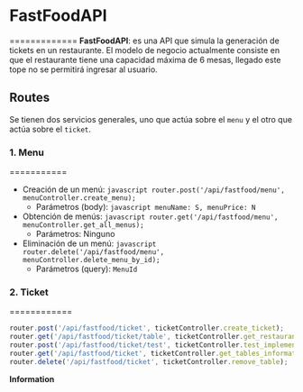 # FastFoodAPI
=============
__FastFoodAPI__: es una API que simula la generación de tickets en un restaurante. El modelo de negocio actualmente consiste en que el restaurante tiene una capacidad máxima de 6 mesas, llegado este tope no se permitirá ingresar al usuario. 

## Routes
Se tienen dos servicios generales, uno que actúa sobre el `menu` y el otro que actúa sobre el `ticket`.

### 1. Menu
===========

- Creación de un menú: ```javascript router.post('/api/fastfood/menu', menuController.create_menu); ```
    - Parámetros (body): ```javascript menuName: S, menuPrice: N ```
- Obtención de menús: ```javascript router.get('/api/fastfood/menu', menuController.get_all_menus);```
    - Parámetros: Ninguno
- Eliminación de un menú: ```javascript router.delete('/api/fastfood/menu', menuController.delete_menu_by_id);```
    - Parámetros (query): `MenuId`

### 2. Ticket
============

```javascript
router.post('/api/fastfood/ticket', ticketController.create_ticket);
router.get('/api/fastfood/ticket/table', ticketController.get_restaurant_table);
router.post('/api/fastfood/ticket/test', ticketController.test_implementation);
router.get('/api/fastfood/ticket', ticketController.get_tables_information)
router.delete('/api/fastfood/ticket', ticketController.remove_table);
```

__Information__

